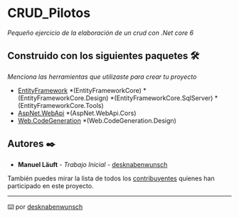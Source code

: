 # CRUD_Pilotos

_Pequeño ejercicio de la elaboración de un crud con .Net core 6_



## Construido con los siguientes paquetes 🛠️

_Menciona las herramientas que utilizaste para crear tu proyecto_

* [EntityFramework](6.0.2)
	*(EntityFrameworkCore) 
	*(EntityFrameworkCore.Design) 
	*(EntityFrameworkCore.SqlServer)
	*(EntityFrameworkCore.Tools)
* [AspNet.WebApi](5.2.7)
	*(AspNet.WebApi.Cors)
* [Web.CodeGeneration](6.0.2)
	*(Web.CodeGeneration.Design)


## Autores ✒️



* **Manuel Läuft** - *Trabajo Inicial* - [desknabenwunsch](https://github.com/desknabenwunsch)

También puedes mirar la lista de todos los [contribuyentes](https://github.com/your/project/contributors) quíenes han participado en este proyecto. 



---
⌨️ por [desknabenwunsch](https://github.com/desknabenwunsch)

